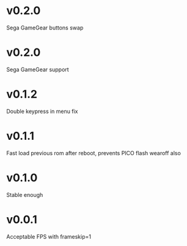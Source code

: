 # v0.2.0

Sega GameGear buttons swap

# v0.2.0

Sega GameGear support

# v0.1.2

Double keypress in menu fix

# v0.1.1

Fast load previous rom after reboot, prevents PICO flash wearoff also

# v0.1.0

Stable enough

# v0.0.1

Acceptable FPS with frameskip=1